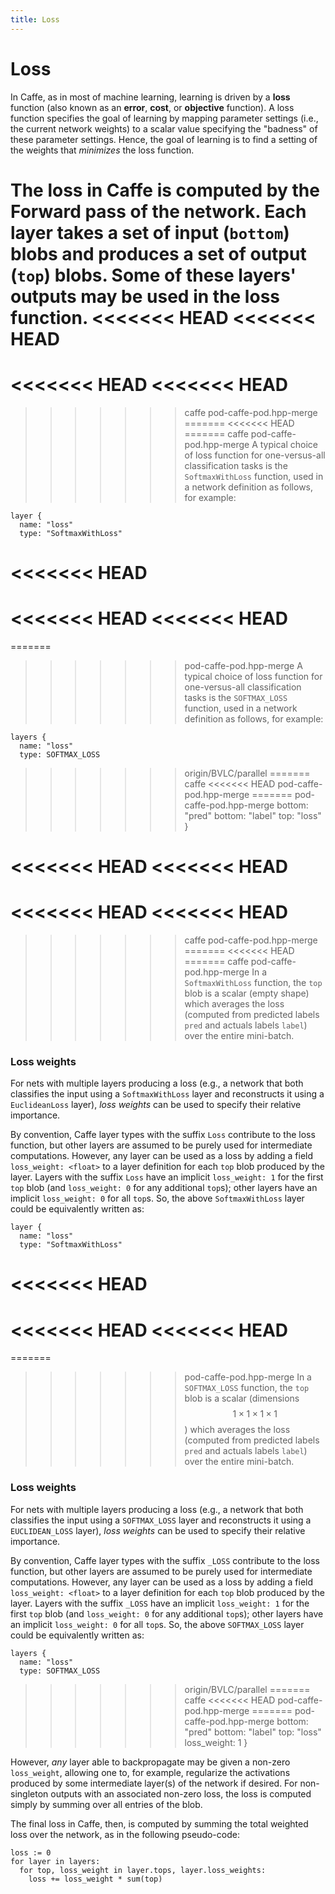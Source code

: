 ```yaml
---
title: Loss
---
```

# Loss

In Caffe, as in most of machine learning, learning is driven by a **loss** function (also known as an **error**, **cost**, or **objective** function).
A loss function specifies the goal of learning by mapping parameter settings (i.e., the current network weights) to a scalar value specifying the  "badness" of these parameter settings.
Hence, the goal of learning is to find a setting of the weights that *minimizes* the loss function.

The loss in Caffe is computed by the Forward pass of the network.
Each layer takes a set of input (`bottom`) blobs and produces a set of output (`top`) blobs.
Some of these layers' outputs may be used in the loss function.
<<<<<<< HEAD
<<<<<<< HEAD
=======
<<<<<<< HEAD
<<<<<<< HEAD
=======
>>>>>>> caffe
>>>>>>> pod-caffe-pod.hpp-merge
=======
<<<<<<< HEAD
=======
>>>>>>> caffe
>>>>>>> pod-caffe-pod.hpp-merge
A typical choice of loss function for one-versus-all classification tasks is the `SoftmaxWithLoss` function, used in a network definition as follows, for example:

    layer {
      name: "loss"
      type: "SoftmaxWithLoss"
<<<<<<< HEAD
=======
<<<<<<< HEAD
<<<<<<< HEAD
=======
=======
>>>>>>> pod-caffe-pod.hpp-merge
A typical choice of loss function for one-versus-all classification tasks is the `SOFTMAX_LOSS` function, used in a network definition as follows, for example:

    layers {
      name: "loss"
      type: SOFTMAX_LOSS
>>>>>>> origin/BVLC/parallel
=======
>>>>>>> caffe
<<<<<<< HEAD
>>>>>>> pod-caffe-pod.hpp-merge
=======
>>>>>>> pod-caffe-pod.hpp-merge
      bottom: "pred"
      bottom: "label"
      top: "loss"
    }

<<<<<<< HEAD
<<<<<<< HEAD
=======
<<<<<<< HEAD
<<<<<<< HEAD
=======
>>>>>>> caffe
>>>>>>> pod-caffe-pod.hpp-merge
=======
<<<<<<< HEAD
=======
>>>>>>> caffe
>>>>>>> pod-caffe-pod.hpp-merge
In a `SoftmaxWithLoss` function, the `top` blob is a scalar (empty shape) which averages the loss (computed from predicted labels `pred` and actuals labels `label`) over the entire mini-batch.

### Loss weights

For nets with multiple layers producing a loss (e.g., a network that both classifies the input using a `SoftmaxWithLoss` layer and reconstructs it using a `EuclideanLoss` layer), *loss weights* can be used to specify their relative importance.

By convention, Caffe layer types with the suffix `Loss` contribute to the loss function, but other layers are assumed to be purely used for intermediate computations.
However, any layer can be used as a loss by adding a field `loss_weight: <float>` to a layer definition for each `top` blob produced by the layer.
Layers with the suffix `Loss` have an implicit `loss_weight: 1` for the first `top` blob (and `loss_weight: 0` for any additional `top`s); other layers have an implicit `loss_weight: 0` for all `top`s.
So, the above `SoftmaxWithLoss` layer could be equivalently written as:

    layer {
      name: "loss"
      type: "SoftmaxWithLoss"
<<<<<<< HEAD
=======
<<<<<<< HEAD
<<<<<<< HEAD
=======
=======
>>>>>>> pod-caffe-pod.hpp-merge
In a `SOFTMAX_LOSS` function, the `top` blob is a scalar (dimensions $$1 \times 1 \times 1 \times 1$$) which averages the loss (computed from predicted labels `pred` and actuals labels `label`) over the entire mini-batch.

### Loss weights

For nets with multiple layers producing a loss (e.g., a network that both classifies the input using a `SOFTMAX_LOSS` layer and reconstructs it using a `EUCLIDEAN_LOSS` layer), *loss weights* can be used to specify their relative importance.

By convention, Caffe layer types with the suffix `_LOSS` contribute to the loss function, but other layers are assumed to be purely used for intermediate computations.
However, any layer can be used as a loss by adding a field `loss_weight: <float>` to a layer definition for each `top` blob produced by the layer.
Layers with the suffix `_LOSS` have an implicit `loss_weight: 1` for the first `top` blob (and `loss_weight: 0` for any additional `top`s); other layers have an implicit `loss_weight: 0` for all `top`s.
So, the above `SOFTMAX_LOSS` layer could be equivalently written as:

    layers {
      name: "loss"
      type: SOFTMAX_LOSS
>>>>>>> origin/BVLC/parallel
=======
>>>>>>> caffe
<<<<<<< HEAD
>>>>>>> pod-caffe-pod.hpp-merge
=======
>>>>>>> pod-caffe-pod.hpp-merge
      bottom: "pred"
      bottom: "label"
      top: "loss"
      loss_weight: 1
    }

However, *any* layer able to backpropagate may be given a non-zero `loss_weight`, allowing one to, for example, regularize the activations produced by some intermediate layer(s) of the network if desired.
For non-singleton outputs with an associated non-zero loss, the loss is computed simply by summing over all entries of the blob.

The final loss in Caffe, then, is computed by summing the total weighted loss over the network, as in the following pseudo-code:

    loss := 0
    for layer in layers:
      for top, loss_weight in layer.tops, layer.loss_weights:
        loss += loss_weight * sum(top)

